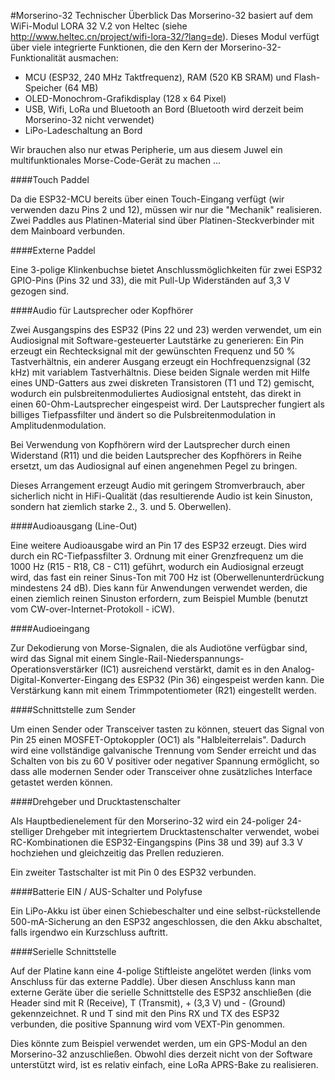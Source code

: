 #Morserino-32 Technischer Überblick
Das Morserino-32 basiert auf dem WiFi-Modul LORA 32 V.2 von Heltec (siehe http://www.heltec.cn/project/wifi-lora-32/?lang=de). Dieses Modul verfügt über viele integrierte Funktionen, die den Kern der Morserino-32-Funktionalität ausmachen:

* MCU (ESP32, 240 MHz Taktfrequenz), RAM (520 KB SRAM) und Flash-Speicher (64 MB)
* OLED-Monochrom-Grafikdisplay (128 x 64 Pixel)
* USB, Wifi, LoRa und Bluetooth an Bord (Bluetooth wird derzeit beim Morserino-32 nicht verwendet)
* LiPo-Ladeschaltung an Bord

Wir brauchen also nur etwas Peripherie, um aus diesem Juwel ein multifunktionales Morse-Code-Gerät zu machen ...

####Touch Paddel

Da die ESP32-MCU bereits über einen Touch-Eingang verfügt (wir verwenden dazu Pins 2 und 12), müssen wir nur die "Mechanik" realisieren. Zwei Paddles aus Platinen-Material sind über Platinen-Steckverbinder mit dem Mainboard verbunden.

####Externe Paddel

Eine 3-polige Klinkenbuchse bietet Anschlussmöglichkeiten für zwei  ESP32 GPIO-Pins (Pins 32 und 33), die mit Pull-Up Widerständen auf 3,3 V gezogen sind.

####Audio für Lautsprecher oder Kopfhörer

Zwei Ausgangspins des ESP32 (Pins 22 und 23) werden verwendet, um ein Audiosignal mit Software-gesteuerter Lautstärke zu generieren: Ein Pin erzeugt ein Rechtecksignal mit der gewünschten Frequenz und 50 % Tastverhältnis, ein anderer Ausgang erzeugt ein Hochfrequenzsignal (32 kHz) mit variablem Tastverhältnis. Diese beiden Signale werden mit Hilfe eines UND-Gatters aus zwei diskreten Transistoren (T1 und T2) gemischt, wodurch ein pulsbreitenmoduliertes Audiosignal entsteht, das direkt in einen 60-Ohm-Lautsprecher eingespeist wird. Der Lautsprecher fungiert als billiges Tiefpassfilter und ändert so die Pulsbreitenmodulation in Amplitudenmodulation.

Bei Verwendung von Kopfhörern wird der Lautsprecher durch einen Widerstand (R11) und die beiden Lautsprecher des Kopfhörers in Reihe ersetzt, um das Audiosignal auf einen angenehmen Pegel zu bringen.

Dieses Arrangement erzeugt Audio mit geringem Stromverbrauch, aber sicherlich nicht in HiFi-Qualität (das resultierende Audio ist kein Sinuston, sondern hat ziemlich starke 2., 3. und 5. Oberwellen).

####Audioausgang (Line-Out)

Eine weitere Audioausgabe wird an Pin 17 des ESP32 erzeugt. Dies wird durch ein RC-Tiefpassfilter 3. Ordnung mit einer Grenzfrequenz um die 1000 Hz (R15 - R18, C8 - C11) geführt, wodurch ein Audiosignal erzeugt wird, das fast ein reiner Sinus-Ton mit 700 Hz ist (Oberwellenunterdrückung mindestens 24 dB). Dies kann für Anwendungen verwendet werden, die einen ziemlich reinen Sinuston erfordern, zum Beispiel Mumble (benutzt vom CW-over-Internet-Protokoll - iCW).

####Audioeingang

Zur Dekodierung von Morse-Signalen, die als Audiotöne verfügbar sind, wird das Signal mit einem Single-Rail-Niederspannungs-Operationsverstärker (IC1) ausreichend verstärkt, damit es in den Analog-Digital-Konverter-Eingang des ESP32 (Pin 36) eingespeist werden kann. Die Verstärkung kann mit einem Trimmpotentiometer (R21) eingestellt werden.

####Schnittstelle zum Sender

Um einen Sender oder Transceiver tasten zu können, steuert das Signal von Pin 25 einen MOSFET-Optokoppler (OC1) als "Halbleiterrelais". Dadurch wird eine vollständige galvanische Trennung vom Sender erreicht und das Schalten von bis zu 60 V positiver oder negativer Spannung ermöglicht, so dass alle modernen Sender oder Transceiver ohne zusätzliches Interface getastet werden können.

####Drehgeber und Drucktastenschalter

Als Hauptbedienelement für den Morserino-32 wird ein 24-poliger 24-stelliger Drehgeber mit integriertem Drucktastenschalter verwendet, wobei RC-Kombinationen die ESP32-Eingangspins (Pins 38 und 39) auf 3.3 V hochziehen und gleichzeitig das Prellen reduzieren.

Ein zweiter Tastschalter ist mit Pin 0 des ESP32 verbunden.

####Batterie EIN / AUS-Schalter und Polyfuse

Ein LiPo-Akku ist über einen Schiebeschalter und eine selbst-rückstellende 500-mA-Sicherung an den ESP32 angeschlossen, die den Akku abschaltet, falls irgendwo ein Kurzschluss auftritt.

####Serielle Schnittstelle

Auf der Platine kann eine 4-polige Stiftleiste angelötet werden (links vom Anschluss für das externe Paddle). Über diesen Anschluss kann man externe Geräte über die serielle Schnittstelle des ESP32 anschließen (die Header sind mit R (Receive), T (Transmit), + (3,3 V) und - (Ground) gekennzeichnet. R und T sind mit den Pins RX und TX des ESP32 verbunden, die positive Spannung wird vom VEXT-Pin genommen.

Dies könnte zum Beispiel verwendet werden, um ein GPS-Modul an den Morserino-32 anzuschließen. Obwohl dies derzeit nicht von der Software unterstützt wird, ist es relativ einfach, eine LoRa APRS-Bake zu realisieren.
